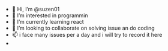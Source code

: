 - 👋 Hi, I’m @suzen01
- 👀 I’m interested in programmin
- 🌱 I’m currently learning react 
- 💞️ I’m looking to collaborate on solving issue an do coding
- 📫 i face many issues per a day and i will try to record it here
-
<!---
suzen01/suzen01 is a ✨ special ✨ repository because its `README.md` (this file) appears on your GitHub profile.
You can click the Preview link to take a look at your changes.
--->
